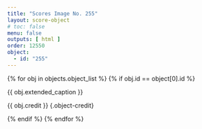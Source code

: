 ```yaml
---
title: "Scores Image No. 255"
layout: score-object
# toc: false
menu: false
outputs: [ html ]
order: 12550
object:
  - id: "255"
---
```


{% for obj in objects.object_list %}
{% if obj.id == object[0].id %}

{{ obj.extended_caption }}

{{ obj.credit }} {.object-credit}

{% endif %}
{% endfor %}
